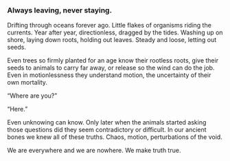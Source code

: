 ### Always leaving, never staying.

Drifting through oceans forever ago. Little flakes of organisms riding the currents. Year after year, directionless, dragged by the tides. Washing up on shore, laying down roots, holding out leaves. Steady and loose, letting out seeds.

Even trees so firmly planted for an age know their rootless roots, give their seeds to animals to carry far away, or release so the wind can do the job. Even in motionlessness they understand motion, the uncertainty of their own mortality. 

“Where are you?” 

“Here.”

Even unknowing can know. Only later when the animals started asking those questions did they seem contradictory or difficult. In our ancient bones we knew all of these truths. Chaos, motion, perturbations of the void. 

We are everywhere and we are nowhere. We make truth true. 